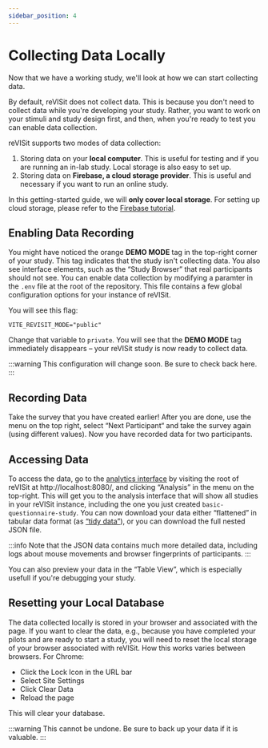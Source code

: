 ```yaml
---
sidebar_position: 4
---
```

# Collecting Data Locally

Now that we have a working study, we'll look at how we can start collecting data. 

By default, reVISit does not collect data. This is because you don't need to collect data while you're developing your study. Rather, you want to work on your stimuli and study design first, and then, when you're ready to test you can enable data collection. 

reVISit supports two modes of data collection: 

1. Storing data on your **local computer**. This is useful for testing and if you are running an in-lab study. Local storage is also easy to set up. 
2. Storing data on **Firebase, a cloud storage provider**. This is useful and necessary if you want to run an online study. 

In this getting-started guide, we will **only cover local storage**. For setting up cloud storage, please refer to the [Firebase tutorial](../data-and-deployment/firebase-setup.md).

## Enabling Data Recording

You might have noticed the orange **DEMO MODE** tag in the top-right corner of your study. This tag indicates that the study isn't collecting data. You also see interface elements, such as the “Study Browser” that real participants should not see. You can enable data collection by modifying a paramter in the `.env` file at the root of the repository. This file contains a few global configuration options for your instance of reVISit. 

You will see this flag: 

```
VITE_REVISIT_MODE="public"
```

Change that variable to `private`. You will see that the **DEMO MODE** tag immediately disappears – your reVISit study is now ready to collect data. 

:::warning
This configuration will change soon. Be sure to check back here. 
:::

## Recording Data

Take the survey that you have created earlier! After you are done, use the menu on the top right, select “Next Participant“ and take the survey again (using different values). Now you have recorded data for two participants. 

## Accessing Data

To access the data, go to the [analytics interface](.) by visiting the root of reVISit at http://localhost:8080/, and clicking “Analysis” in the menu on the top-right. This will get you to the analysis interface that will show all studies in your reVISit instance, including the one you just created `basic-questionnaire-study`. You can now download your data either “flattened” in tabular data format (as [“tidy data”](https://r4ds.hadley.nz/data-tidy.html#sec-tidy-data)), or you can download the full nested JSON file. 

:::info
Note that the JSON data contains much more detailed data, including logs about mouse movements and browser fingerprints of participants.
:::

You can also preview your data in the “Table View”, which is especially usefull if you're debugging your study. 


## Resetting your Local Database

The data collected locally is stored in your browser and associated with the page. If you want to clear the data, e.g., because you have completed your pilots and are ready to start a study, you will need to reset the local storage of your browser associated with reVISit. How this works varies between browsers. For Chrome: 

* Click the Lock Icon in the URL bar
* Select Site Settings
* Click Clear Data
* Reload the page

This will clear your database. 

:::warning
This cannot be undone. Be sure to back up your data if it is valuable. 
:::